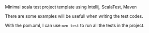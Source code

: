 Minimal scala test project template using Intellij, ScalaTest, Maven

There are some examples will be usefull when writing the test codes.

With the pom.xml, I can use `mvn test` to run all the tests in the project.
